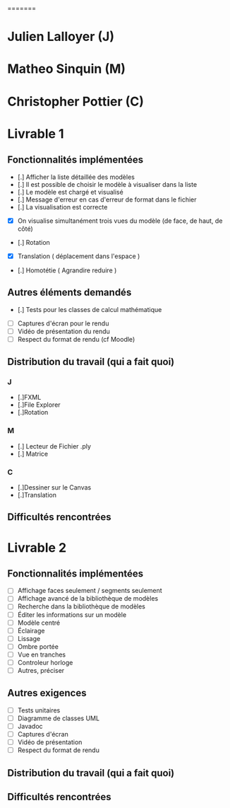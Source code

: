 =======
# Julien Lalloyer (J)
# Matheo Sinquin (M)
# Christopher Pottier (C)

# Livrable 1

## Fonctionnalités implémentées

- [.] Afficher la liste détaillée des modèles
- [.] Il est possible de choisir le modèle à visualiser dans la liste
- [.] Le modèle est chargé et visualisé
- [.] Message d'erreur en cas d'erreur de format dans le fichier
- [.] La visualisation est correcte
- [X] On visualise simultanément trois vues du modèle (de face, de haut, de côté)
- [.] Rotation
- [X] Translation ( déplacement dans l'espace )
- [.] Homotétie ( Agrandire reduire )

## Autres éléments demandés

- [.] Tests pour les classes de calcul mathématique
- [ ] Captures d'écran pour le rendu
- [ ] Vidéo de présentation du rendu
- [ ] Respect du format de rendu (cf Moodle)

## Distribution du travail (qui a fait quoi)

### J

- [.]FXML
- [.]File Explorer
- [.]Rotation

### M

- [.] Lecteur de Fichier .ply
- [.] Matrice
### C
 
- [.]Dessiner sur le Canvas
- [.]Translation

## Difficultés rencontrées



# Livrable 2

## Fonctionnalités implémentées


- [ ] Affichage faces seulement / segments seulement
- [ ] Affichage avancé de la bibliothèque de modèles
- [ ] Recherche dans la bibliothèque de modèles
- [ ] Éditer les informations sur un modèle
- [ ] Modèle centré
- [ ] Éclairage
- [ ] Lissage
- [ ] Ombre portée
- [ ] Vue en tranches
- [ ] Controleur horloge
- [ ] Autres, préciser

## Autres exigences

- [ ] Tests unitaires
- [ ] Diagramme de classes UML
- [ ] Javadoc
- [ ] Captures d'écran
- [ ] Vidéo de présentation
- [ ] Respect du format de rendu

## Distribution du travail (qui a fait quoi)


## Difficultés rencontrées



